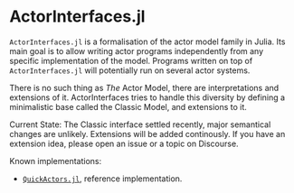 # ActorInterfaces.jl

`ActorInterfaces.jl` is a formalisation of the actor model family in Julia. Its main goal is to allow writing actor programs independently from any specific implementation of the model. Programs written on top of `ActorInterfaces.jl` will potentially run on several actor systems.

There is no such thing as *The* Actor Model, there are interpretations and extensions of it.
ActorInterfaces tries to handle this diversity by defining a minimalistic base called the Classic
Model, and extensions to it. 

Current State: The Classic interface settled recently, major semantical changes are unlikely. Extensions will be added continously. If you have an extension idea, please open an issue or a topic on Discourse.

Known implementations:

- [`QuickActors.jl`](https://github.com/JuliaActors/QuickActors.jl), reference implementation.


